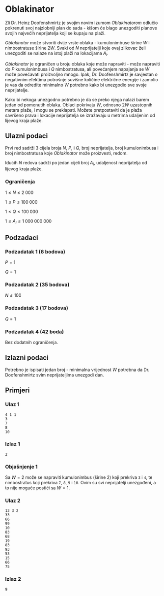 # Oblakinator

Zli Dr. Heinz Doofenshmirtz je svojim novim izumom _Oblakinatorom_ odlučio pokrenuti svoj najzlobniji plan do sada - kišom će blago unezgoditi planove svojih najvećih neprijatelja koji se kupaju na plaži.

_Oblakinator_ može stvoriti dvije vrste oblaka - kumulonimbuse širine $W$ i nimbostratuse širine $2W$. Svaki od $N$ neprijatelji koje ovaj zlikovac želi unezgoditi se nalaze na istoj plaži na lokacijama $A_i$.

_Oblakinator_ je ograničen u broju oblaka koje može napraviti - može napraviti do $P$ kumulonimbusa i $Q$ nimbostratusa, ali povećanjem napajanja se $W$ može povećavati proizvoljno mnogo. Ipak, Dr. Doofenshmirtz je savjestan o negativnim efektima potrošnje suvišne količine električne energije i zamolio je vas da odredite minimalno $W$ potrebno kako bi unezgodio sve svoje neprijatelje. 

Kako bi nekoga unezgodno potrebno je da se preko njega nalazi barem jedan od pomenutih oblaka. Oblaci pokrivaju $W$, odnosno $2W$ uzastopnih metara plaže, i mogu se preklapati. Možete pretpostaviti da je plaža savršeno prava i lokacije neprijatelja se izražavaju u metrima udaljenim od lijevog kraja plaže. 

## Ulazni podaci
Prvi red sadrži 3 cijela broja $N$, $P$, i $Q$, broj neprijatelja, broj kumulonimbusa i broj nimbostratusa koje _Oblakinator_ može proizvesti, redom.

Idućih $N$ redova sadrži po jedan cijeli broj $A_i$, udaljenost neprijatelja od lijevog kraja plaže. 

### Ograničenja
$1 \leq N \leq 2\;000$

$1 \leq P \leq 100\;000$

$1 \leq Q \leq 100\;000$

$1 \leq A_i \leq 1\;000\;000\;000$

## Podzadaci

### Podzadatak 1 (6 bodova)
$P=1$

$Q=1$

### Podzadatak 2 (35 bodova)
$N \leq 100$

### Podzadatak 3 (17 bodova)
$Q=1$

### Podzadatak 4 (42 boda)
Bez dodatnih ograničenja.

## Izlazni podaci
Potrebno je ispisati jedan broj - minimalna vrijednost $W$ potrebna da Dr. Doofenshmirtz svim neprijateljima unezgodi dan.

## Primjeri
### Ulaz 1
```
4 1 1
3
7
8
10
```
### Izlaz 1
```
2
```
### Objašnjenje 1
Sa $W=2$ može se napraviti kumulonimbus (širine $2$) koji prekriva `3` i `4`, te nimbostratus koji prekriva `7`, `8`, `9` i `10`. Ovim su svi neprijatelji unezgođeni, a to nije moguće postići sa $W=1$.

### Ulaz 2
```
13 3 2
33
66
99
10
83
68
19
83
93
53
15
66
75
```
### Izlaz 2
```
9

```

